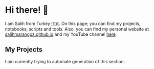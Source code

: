 # Hi there! :wave: 

I am Salih from Turkey :tr:. On this page; you can find my projects, notebooks, scripts and tools. Also, you can find my personal website at [salihmarangoz.github.io](https://salihmarangoz.github.io) and my YouTube channel [here](https://www.youtube.com/channel/UCu8rMm9uYrH-wwY1gI--fSQ).

## My Projects

I am currently trying to automate generation of this section. 

